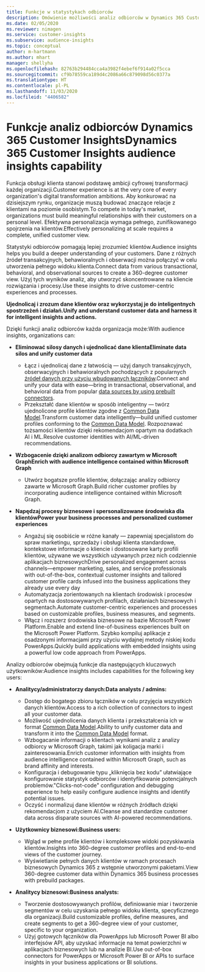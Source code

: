 ```yaml
---
title: Funkcje w statystykach odbiorców
description: Omówienie możliwości analiz odbiorców w Dynamics 365 Customer Insights.
ms.date: 02/05/2020
ms.reviewer: nimagen
ms.service: customer-insights
ms.subservice: audience-insights
ms.topic: conceptual
author: m-hartmann
ms.author: mhart
manager: shellyha
ms.openlocfilehash: 82763b294484cca4a3982f4ebef6f914a02f5cca
ms.sourcegitcommit: cf9b78559ca189d4c2086a66c879098d56c0377a
ms.translationtype: HT
ms.contentlocale: pl-PL
ms.lasthandoff: 11/03/2020
ms.locfileid: "4406582"
---
```

# <a name="dynamics-365-customer-insights-audience-insights-capability"></a><span data-ttu-id="8d722-103">Funkcje analiz odbiorców Dynamics 365 Customer Insights</span><span class="sxs-lookup"><span data-stu-id="8d722-103">Dynamics 365 Customer Insights audience insights capability</span></span>

<span data-ttu-id="8d722-104">Funkcja obsługi klienta stanowi podstawę ambicji cyfrowej transformacji każdej organizacji.</span><span class="sxs-lookup"><span data-stu-id="8d722-104">Customer experience is at the very core of every organization's digital transformation ambitions.</span></span> <span data-ttu-id="8d722-105">Aby konkurować na dzisiejszym rynku, organizacje muszą budować znaczące relacje z klientami na poziomie osobistym.</span><span class="sxs-lookup"><span data-stu-id="8d722-105">To compete in today's market, organizations must build meaningful relationships with their customers on a personal level.</span></span> <span data-ttu-id="8d722-106">Efektywna personalizacja wymaga pełnego, zunifikowanego spojrzenia na klientów.</span><span class="sxs-lookup"><span data-stu-id="8d722-106">Effectively personalizing at scale requires a complete, unified customer view.</span></span>

<span data-ttu-id="8d722-107">Statystyki odbiorców pomagają lepiej zrozumieć klientów.</span><span class="sxs-lookup"><span data-stu-id="8d722-107">Audience insights helps you build a deeper understanding of your customers.</span></span> <span data-ttu-id="8d722-108">Dane z różnych źródeł transakcyjnych, behawioralnych i obserwacji można połączyć w celu utworzenia pełnego widoku klienta.</span><span class="sxs-lookup"><span data-stu-id="8d722-108">Connect data from various transactional, behavioral, and observational sources to create a 360-degree customer view.</span></span> <span data-ttu-id="8d722-109">Użyj tych wyników analiz, aby utworzyć skoncentrowane na kliencie rozwiązania i procesy.</span><span class="sxs-lookup"><span data-stu-id="8d722-109">Use these insights to drive customer-centric experiences and processes.</span></span>

<span data-ttu-id="8d722-110">**Ujednolicaj i zrozum dane klientów oraz wykorzystaj je do inteligentnych spostrzeżeń i działań.**</span><span class="sxs-lookup"><span data-stu-id="8d722-110">**Unify and understand customer data and harness it for intelligent insights and actions.**</span></span>

<span data-ttu-id="8d722-111">Dzięki funkcji analiz odbiorców każda organizacja może:</span><span class="sxs-lookup"><span data-stu-id="8d722-111">With audience insights, organizations can:</span></span>  

- <span data-ttu-id="8d722-112">**Eliminować silosy danych i ujednolicać dane klienta**</span><span class="sxs-lookup"><span data-stu-id="8d722-112">**Eliminate data silos and unify customer data**</span></span>

  - <span data-ttu-id="8d722-113">Łącz i ujednolicaj dane z łatwością — użyj danych transakcyjnych, obserwacyjnych i behawioralnych pochodzących z popularnych [źródeł danych przy użyciu wbudowanych łączników](data-sources.md).</span><span class="sxs-lookup"><span data-stu-id="8d722-113">Connect and unify your data with ease—bring in transactional, observational, and behavioral data from popular [data sources by using prebuilt connectors](data-sources.md).</span></span>
  - <span data-ttu-id="8d722-114">Przekształć dane klientów w sposób inteligentny — twórz ujednolicone profile klientów zgodne z [Common Data Model](https://docs.microsoft.com/common-data-model/).</span><span class="sxs-lookup"><span data-stu-id="8d722-114">Transform customer data intelligently—build unified customer profiles conforming to the [Common Data Model](https://docs.microsoft.com/common-data-model/).</span></span> <span data-ttu-id="8d722-115">Rozpoznawać tożsamości klientów dzięki rekomendacjom opartym na dodatkach AI i ML.</span><span class="sxs-lookup"><span data-stu-id="8d722-115">Resolve customer identities with AI/ML-driven recommendations.</span></span>

- <span data-ttu-id="8d722-116">**Wzbogacenie dzięki analizom odbiorcy zawartym w Microsoft Graph**</span><span class="sxs-lookup"><span data-stu-id="8d722-116">**Enrich with audience intelligence contained within Microsoft Graph**</span></span>

  - <span data-ttu-id="8d722-117">Utwórz bogatsze profile klientów, dołączając analizy odbiorcy zawarte w Microsoft Graph.</span><span class="sxs-lookup"><span data-stu-id="8d722-117">Build richer customer profiles by incorporating audience intelligence contained within Microsoft Graph.</span></span>  

- <span data-ttu-id="8d722-118">**Napędzaj procesy biznesowe i spersonalizowane środowiska dla klientów**</span><span class="sxs-lookup"><span data-stu-id="8d722-118">**Power your business processes and personalized customer experiences**</span></span>

  - <span data-ttu-id="8d722-119">Angażuj się osobiście w różne kanały — zapewniaj specjalistom do spraw marketingu, sprzedaży i obsługi klienta standardowe, kontekstowe informacje o kliencie i dostosowane karty profili klientów, używane we wszystkich używanych przez nich codziennie aplikacjach biznesowych</span><span class="sxs-lookup"><span data-stu-id="8d722-119">Drive personalized engagement across channels—empower marketing, sales, and service professionals with out-of-the-box, contextual customer insights and tailored customer profile cards infused into the business applications they already use every day</span></span>
  - <span data-ttu-id="8d722-120">Automatyzacja zorientowanych na klientach środowisk i procesów opartych na dostosowywanych profilach, działaniach biznesowych i segmentach.</span><span class="sxs-lookup"><span data-stu-id="8d722-120">Automate customer-centric experiences and processes based on customizable profiles, business measures, and segments.</span></span>
  - <span data-ttu-id="8d722-121">Włącz i rozszerz środowiska biznesowe na bazie Microsoft Power Platform.</span><span class="sxs-lookup"><span data-stu-id="8d722-121">Enable and extend line-of-business experiences built on the Microsoft Power Platform.</span></span> <span data-ttu-id="8d722-122">Szybko kompiluj aplikacje z osadzonymi informacjami przy użyciu wydajnej metody niskiej kodu PowerApps.</span><span class="sxs-lookup"><span data-stu-id="8d722-122">Quickly build applications with embedded insights using a powerful low code approach from PowerApps.</span></span>  

<span data-ttu-id="8d722-123">Analizy odbiorców obejmują funkcje dla następujących kluczowych użytkowników:</span><span class="sxs-lookup"><span data-stu-id="8d722-123">Audience insights includes capabilities for the following key users:</span></span>

- <span data-ttu-id="8d722-124">**Analitycy/administratorzy danych:**</span><span class="sxs-lookup"><span data-stu-id="8d722-124">**Data analysts / admins:**</span></span>

  - <span data-ttu-id="8d722-125">Dostęp do bogatego zbioru łączników w celu przyjęcia wszystkich danych klientów.</span><span class="sxs-lookup"><span data-stu-id="8d722-125">Access to a rich collection of connectors to ingest all your customer data.</span></span>
  - <span data-ttu-id="8d722-126">Możliwość ujednolicenia danych klienta i przekształcenia ich w format [Common Data Model](https://docs.microsoft.com/common-data-model/).</span><span class="sxs-lookup"><span data-stu-id="8d722-126">Ability to unify customer data and transform it into the [Common Data Model](https://docs.microsoft.com/common-data-model/) format.</span></span>
  - <span data-ttu-id="8d722-127">Wzbogacanie informacji o klientach wynikami analiz z analizy odbiorcy w Microsoft Graph, takimi jak koligacja marki i zainteresowania.</span><span class="sxs-lookup"><span data-stu-id="8d722-127">Enrich customer information with insights from audience intelligence contained within Microsoft Graph, such as brand affinity and interests.</span></span>
  - <span data-ttu-id="8d722-128">Konfiguracja i debugowanie typu „kliknięcia bez kodu” ułatwiające konfigurowanie statystyk odbiorców i identyfikowanie potencjalnych problemów.</span><span class="sxs-lookup"><span data-stu-id="8d722-128">"Clicks-not-code" configuration and debugging experience to help easily configure audience insights and identify potential issues.</span></span>
  - <span data-ttu-id="8d722-129">Oczyść i normalizuj dane klientów w różnych źródłach dzięki rekomendacjom z użyciem AI.</span><span class="sxs-lookup"><span data-stu-id="8d722-129">Cleanse and standardize customer data across disparate sources with AI-powered recommendations.</span></span>  

- <span data-ttu-id="8d722-130">**Użytkownicy biznesowi:**</span><span class="sxs-lookup"><span data-stu-id="8d722-130">**Business users:**</span></span>

  - <span data-ttu-id="8d722-131">Wgląd w pełne profile klientów i kompleksowe widoki pozyskiwania klientów.</span><span class="sxs-lookup"><span data-stu-id="8d722-131">Insights into 360-degree customer profiles and end-to-end views of the customer journey.</span></span>
  - <span data-ttu-id="8d722-132">Wyświetlanie pełnych danych klientów w ramach procesach biznesowych Dynamics 365 z wstępnie utworzonymi pakietami.</span><span class="sxs-lookup"><span data-stu-id="8d722-132">View 360-degree customer data within Dynamics 365 business processes with prebuild packages.</span></span>

- <span data-ttu-id="8d722-133">**Analitycy biznesowi:**</span><span class="sxs-lookup"><span data-stu-id="8d722-133">**Business analysts:**</span></span>

  - <span data-ttu-id="8d722-134">Tworzenie dostosowywanych profilów, definiowanie miar i tworzenie segmentów w celu uzyskania pełnego widoku klienta, specyficznego dla organizacji.</span><span class="sxs-lookup"><span data-stu-id="8d722-134">Build customizable profiles, define measures, and create segments to get a 360-degree view of your customer, specific to your organization.</span></span>  
  - <span data-ttu-id="8d722-135">Użyj gotowych łączników dla PowerApps lub Microsoft Power BI albo interfejsów API, aby uzyskać informacje na temat powierzchni w aplikacjach biznesowych lub na analizie BI.</span><span class="sxs-lookup"><span data-stu-id="8d722-135">Use out-of-box connectors for PowerApps or Microsoft Power BI or APIs to surface insights in your business applications or BI solutions.</span></span>  
